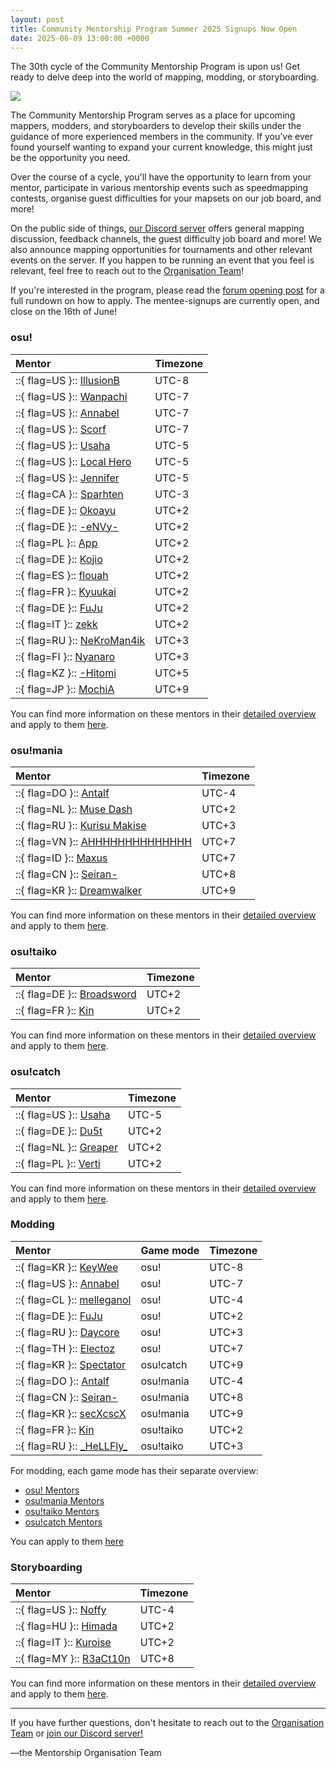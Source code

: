 ```yaml
---
layout: post
title: Community Mentorship Program Summer 2025 Signups Now Open
date: 2025-06-09 13:00:00 +0000
---
```


The 30th cycle of the Community Mentorship Program is upon us! Get ready to delve deep into the world of mapping, modding, or storyboarding.

![](/wiki/shared/news/banners/community-mentorship-program.jpg)

The Community Mentorship Program serves as a place for upcoming mappers, modders, and storyboarders to develop their skills under the guidance of more experienced members in the community. If you've ever found yourself wanting to expand your current knowledge, this might just be the opportunity you need.

Over the course of a cycle, you'll have the opportunity to learn from your mentor, participate in various mentorship events such as speedmapping contests, organise guest difficulties for your mapsets on our job board, and more! 

On the public side of things, [our Discord server](https://discord.com/invite/Ft2FtXmBgx) offers general mapping discussion, feedback channels, the guest difficulty job board and more! We also announce mapping opportunities for tournaments and other relevant events on the server. If you happen to be running an event that you feel is relevant, feel free to reach out to the [Organisation Team](https://docs.google.com/spreadsheets/d/1dVbDmk2Z6RsosS8rN11cfjCPMLKMuCjrICOVqTW2KH4/edit?usp=sharing)!

If you're interested in the program, please read the [forum opening post](https://osu.ppy.sh/community/forums/topics/2079752?n=1) for a full rundown on how to apply. 
The mentee-signups are currently open, and close on the 16th of June! 

### osu! 

| Mentor      | Timezone     |
| :-- | :-- |
| ::{ flag=US }:: [IllusionB](https://osu.ppy.sh/users/13292488)   | UTC-8 |
| ::{ flag=US }:: [Wanpachi](https://osu.ppy.sh/users/12157130)    | UTC-7 |
| ::{ flag=US }:: [Annabel](https://osu.ppy.sh/users/3388410)     | UTC-7 |
| ::{ flag=US }:: [Scorf](https://osu.ppy.sh/users/17038784)       | UTC-7 |
| ::{ flag=US }:: [Usaha](https://osu.ppy.sh/users/6443117)       | UTC-5 |
| ::{ flag=US }:: [Local Hero](https://osu.ppy.sh/users/16134122)  | UTC-5 |
| ::{ flag=US }:: [Jennifer](https://osu.ppy.sh/users/6761853)    | UTC-5 |
| ::{ flag=CA }:: [Sparhten](https://osu.ppy.sh/users/7601720)    | UTC-3 |
| ::{ flag=DE }:: [Okoayu](https://osu.ppy.sh/users/1623405)      | UTC+2 |
| ::{ flag=DE }:: [\-eNVy-](https://osu.ppy.sh/users/10632422)     | UTC+2 |
| ::{ flag=PL }:: [App](https://osu.ppy.sh/users/13650508)         | UTC+2 |
| ::{ flag=DE }:: [Kojio](https://osu.ppy.sh/users/2054596)       | UTC+2 |
| ::{ flag=ES }:: [flouah](https://osu.ppy.sh/users/8030129)      | UTC+2 |
| ::{ flag=FR }:: [Kyuukai](https://osu.ppy.sh/users/5337374)     | UTC+2 |
| ::{ flag=DE }:: [FuJu](https://osu.ppy.sh/users/10773882)        | UTC+2 |
| ::{ flag=IT }:: [zekk](https://osu.ppy.sh/users/9704802)        | UTC+2 |
| ::{ flag=RU }:: [NeKroMan4ik](https://osu.ppy.sh/users/11387664) | UTC+3 |
| ::{ flag=FI }:: [Nyanaro](https://osu.ppy.sh/users/4157611)     | UTC+3 |
| ::{ flag=KZ }:: [\-Hitomi](https://osu.ppy.sh/users/15583987)    | UTC+5 |
| ::{ flag=JP }:: [MochiA](https://osu.ppy.sh/users/9312734)      | UTC+9 |

You can find more information on these mentors in their [detailed overview](https://docs.google.com/spreadsheets/d/1PrL5cXwU-EMIkUaRKPHbRsi-AUeicQhZZR2QkjVDevM/edit) and apply to them [here](https://forms.gle/j9tUAjMf47JoRCRK8). 

### osu!mania 

| Mentor          | Timezone |
| :-- | :-- |
| ::{ flag=DO }:: [Antalf](https://osu.ppy.sh/users/8793773)          | UTC-4    |
| ::{ flag=NL }:: [Muse Dash](https://osu.ppy.sh/users/13695676)       | UTC+2    |
| ::{ flag=RU }:: [Kurisu Makise](https://osu.ppy.sh/users/2790640)   | UTC+3    |
| ::{ flag=VN }:: [AHHHHHHHHHHHHHH](https://osu.ppy.sh/users/8249608) | UTC+7    |
| ::{ flag=ID }:: [Maxus](https://osu.ppy.sh/users/4335785)           | UTC+7    |
| ::{ flag=CN }:: [Seiran-](https://osu.ppy.sh/users/14351534)         | UTC+8    |
| ::{ flag=KR }:: [Dreamwalker](https://osu.ppy.sh/users/8946550)     | UTC+9    |

You can find more information on these mentors in their [detailed overview](https://docs.google.com/spreadsheets/d/1g2KhhmBqiqNAe2I2PJPicaSFtWPQ5sScRluC9oQzFGg/edit) and apply to them [here](https://forms.gle/5pwB9qqUsDc3kV6H9).

### osu!taiko

| Mentor     | Timezone |
| :-- | :-- |
| ::{ flag=DE }:: [Broadsword](https://osu.ppy.sh/users/11357694) | UTC+2    |
| ::{ flag=FR }:: [Kin](https://osu.ppy.sh/users/480689)       | UTC+2    |

You can find more information on these mentors in their [detailed overview](https://docs.google.com/spreadsheets/d/1_bMj04v4kUhdBd_JS6yiex9pBSFcxh_Uunn--n7Ugt8/edit) and apply to them [here](https://forms.gle/unAie67mgosQK6vE7).

### osu!catch

| Mentor  | Timezone |
| :-- | :-- |
| ::{ flag=US }:: [Usaha](https://osu.ppy.sh/users/6443117)    | UTC-5    |
| ::{ flag=DE }:: [Du5t](https://osu.ppy.sh/users/6053071)    | UTC+2    |
| ::{ flag=NL }:: [Greaper](https://osu.ppy.sh/users/2369776) | UTC+2    |
| ::{ flag=PL }:: [Verti](https://osu.ppy.sh/users/10674528)   | UTC+2    |

You can find more information on these mentors in their [detailed overview](https://docs.google.com/spreadsheets/d/16J1nxWgHadycR2Qu232VufdcmHKPXWb6MFPixO-ehlg/edit) and apply to them [here](https://forms.gle/YrbXSstDdvBGGy2m7).

### Modding

| Mentor     | Game mode | Timezone |
| :-- | :-- | :-- |
| ::{ flag=KR }:: [KeyWee](https://osu.ppy.sh/users/10476879)     | osu!      | UTC-8    |
| ::{ flag=US }:: [Annabel](https://osu.ppy.sh/users/3388410)   | osu!      | UTC-7    |
| ::{ flag=CL }:: [melleganol](https://osu.ppy.sh/users/16452371) | osu!      | UTC-4    |
| ::{ flag=DE }:: [FuJu](https://osu.ppy.sh/users/10773882)        | osu!      | UTC+2    |
| ::{ flag=RU }:: [Daycore](https://osu.ppy.sh/users/5596337)    | osu!      | UTC+3    |
| ::{ flag=TH }:: [Electoz](osu.ppy.sh/users/6485263)    | osu!      | UTC+7    |
| ::{ flag=KR }:: [Spectator](https://osu.ppy.sh/users/702598)  | osu!catch | UTC+9    |
| ::{ flag=DO }:: [Antalf](https://osu.ppy.sh/users/8793773)      | osu!mania | UTC-4    |
| ::{ flag=CN }:: [Seiran-](https://osu.ppy.sh/users/14351534)    | osu!mania | UTC+8    |
| ::{ flag=KR }:: [secXcscX](https://osu.ppy.sh/users/13543418)   | osu!mania | UTC+9    |
| ::{ flag=FR }:: [Kin](https://osu.ppy.sh/users/480689)         | osu!taiko | UTC+2    |
| ::{ flag=RU }:: [\_HeLLFly\_](https://osu.ppy.sh/users/14225226)  | osu!taiko | UTC+3    |

For modding, each game mode has their separate overview: 
- [osu! Mentors](https://docs.google.com/spreadsheets/d/1hXMTAFDdhjpQP72WyfDkjOnZECf6DO_Ba5sxjpowUKw/edit?gid=2064960339#gid=2064960339)
- [osu!mania Mentors](https://docs.google.com/spreadsheets/d/1AcZHY7OylKGEgzgfryqLr9FOI6-oXdNqPT2Zistz3Yo/edit?gid=2064960339#gid=2064960339)
- [osu!taiko Mentors](https://docs.google.com/spreadsheets/d/1cjhM_wRE-BmH5v1iVF_uP1Jp6uLNamS7aCnjAQmEQb4/edit?gid=2064960339#gid=2064960339)
- [osu!catch Mentors](https://docs.google.com/spreadsheets/d/1Ac7_geRabvpRb60dxeLWYhIYzj9D_aDNzw2P8ZlhJ08/edit?gid=2064960339#gid=2064960339)

You can apply to them [here](https://docs.google.com/forms/d/e/1FAIpQLSedojsQxwaUWRPZ_AeP_bMr3GNsWMy62MpVwHQfyPtQfeSxXw/viewform)

### Storyboarding

| Mentor   | Timezone |
| :-- | :-- |
| ::{ flag=US }:: [Noffy](https://osu.ppy.sh/users/1541323)    | UTC-4    |
| ::{ flag=HU }:: [Himada](https://osu.ppy.sh/users/10959366)   | UTC+2    |
| ::{ flag=IT }:: [Kuroise](https://osu.ppy.sh/users/14547127)  | UTC+2    |
| ::{ flag=MY }:: [R3aCt10n](https://osu.ppy.sh/users/17020051) | UTC+8    |

You can find more information on these mentors in their [detailed overview](https://docs.google.com/spreadsheets/d/18vLaEyRnsfc2hpUb53EpggRwY6Vg7PqTScbs2qI6otc/edit) and apply to them [here](https://forms.gle/5bh7XsZw4E5yX4QNA).

---

If you have further questions, don't hesitate to reach out to the [Organisation Team](https://docs.google.com/spreadsheets/d/1dVbDmk2Z6RsosS8rN11cfjCPMLKMuCjrICOVqTW2KH4/edit?usp=sharing) or [join our Discord server!](https://discord.com/invite/Ft2FtXmBgx)

—the Mentorship Organisation Team
